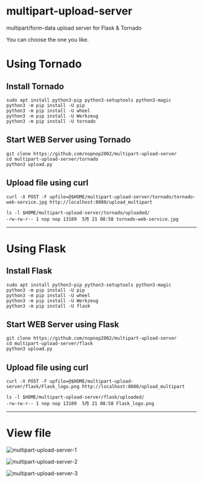 # multipart-upload-server
multipart/form-data upload server for Flask &amp; Tornado

You can choose the one you like.

# Using Tornado

## Install Tornado
```
sudo apt install python3-pip python3-setuptools python3-magic
python3 -m pip install -U pip
python3 -m pip install -U wheel
python3 -m pip install -U Werkzeug
python3 -m pip install -U tornado
```

## Start WEB Server using Tornado
```
git clone https://github.com/nopnop2002/multipart-upload-server
cd multipart-upload-server/tornado
python3 upload.py
```

## Upload file using curl
```
curl -X POST -F upfile=@$HOME/multipart-upload-server/tornado/tornado-web-service.jpg http://localhost:8080/upload_multipart

ls -l $HOME/multipart-upload-server/tornado/uploaded/
-rw-rw-r-- 1 nop nop 13189  5月 21 08:58 tornado-web-service.jpg
```

---

# Using Flask

## Install Flask
```
sudo apt install python3-pip python3-setuptools python3-magic
python3 -m pip install -U pip
python3 -m pip install -U wheel
python3 -m pip install -U Werkzeug
python3 -m pip install -U flask
```

## Start WEB Server using Flask
```
git clone https://github.com/nopnop2002/multipart-upload-server
cd multipart-upload-server/flask
python3 upload.py
```

## Upload file using curl
```
curl -X POST -F upfile=@$HOME/multipart-upload-server/flask/Flask_logo.png http://localhost:8080/upload_multipart

ls -l $HOME/multipart-upload-server/flask/uploaded/
-rw-rw-r-- 1 nop nop 13189  5月 21 08:58 Flask_logo.png
```

---

# View file
![multipart-upload-server-1](https://user-images.githubusercontent.com/6020549/119225534-4af78000-bb3f-11eb-83fc-d3c93b31e4eb.jpg)

![multipart-upload-server-2](https://user-images.githubusercontent.com/6020549/119225542-5054ca80-bb3f-11eb-95a3-f558e606f68c.jpg)

![multipart-upload-server-3](https://user-images.githubusercontent.com/6020549/119225537-4b901680-bb3f-11eb-9f0c-e009b5f6c56d.jpg)

